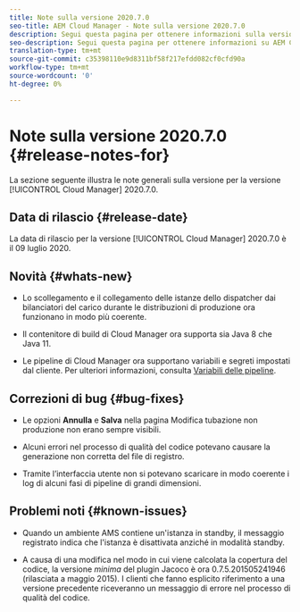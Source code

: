 ```yaml
---
title: Note sulla versione 2020.7.0
seo-title: AEM Cloud Manager - Note sulla versione 2020.7.0
description: Segui questa pagina per ottenere informazioni sulla versione 2020.7.0 di Cloud Manager
seo-description: Segui questa pagina per ottenere informazioni su AEM Cloud Manager Release 2020.7.0
translation-type: tm+mt
source-git-commit: c35398110e9d8311bf58f217efdd082cf0cfd90a
workflow-type: tm+mt
source-wordcount: '0'
ht-degree: 0%

---
```


# Note sulla versione 2020.7.0 {#release-notes-for}

La sezione seguente illustra le note generali sulla versione per la versione [!UICONTROL Cloud Manager] 2020.7.0.

## Data di rilascio {#release-date}

La data di rilascio per la versione [!UICONTROL Cloud Manager] 2020.7.0 è il 09 luglio 2020.

## Novità {#whats-new}

* Lo scollegamento e il collegamento delle istanze dello dispatcher dai bilanciatori del carico durante le distribuzioni di produzione ora funzionano in modo più coerente.

* Il contenitore di build di Cloud Manager ora supporta sia Java 8 che Java 11.

* Le pipeline di Cloud Manager ora supportano variabili e segreti impostati dal cliente.
Per ulteriori informazioni, consulta [Variabili delle pipeline](/help/using/build-environment-details.md#pipeline-variables).

## Correzioni di bug {#bug-fixes}

* Le opzioni **Annulla** e **Salva** nella pagina Modifica tubazione non produzione non erano sempre visibili.

* Alcuni errori nel processo di qualità del codice potevano causare la generazione non corretta del file di registro.

* Tramite l’interfaccia utente non si potevano scaricare in modo coerente i log di alcuni fasi di pipeline di grandi dimensioni.

## Problemi noti {#known-issues}

* Quando un ambiente AMS contiene un&#39;istanza in standby, il messaggio registrato indica che l&#39;istanza è disattivata anziché in modalità standby.

* A causa di una modifica nel modo in cui viene calcolata la copertura del codice, la versione _minima_ del plugin Jacoco è ora 0.7.5.201505241946 (rilasciata a maggio 2015). I clienti che fanno esplicito riferimento a una versione precedente riceveranno un messaggio di errore nel processo di qualità del codice.
